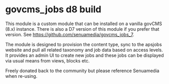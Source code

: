 # govcms_jobs d8 build

This module is a custom module that can be installed on a vanilla govCMS (8.x) instance. There is also a D7 version of this module if you prefer that version. See https://github.com/senuamedia/govcms_jobs_7.

The module is designed to provision the content type, sync to the apsjobs website and pull all related taxonomy and job data based on access levels. It provides an admin UI to create new jobs and these jobs can be displayed via usual means from views, blocks etc.

Freely donated back to the community but please reference Senuamedia when re-using.